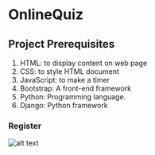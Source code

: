 # OnlineQuiz

## Project Prerequisites
1. HTML: to display content on web page
2. CSS: to style HTML document
3. JavaScript: to make a timer
4. Bootstrap: A front-end framework
5. Python: Programming language.
6. Django: Python framework


### Register

![alt text]("https://github.com/G-HiteshReddy/OnlineQuiz/blob/main/outputimages/register.png")
